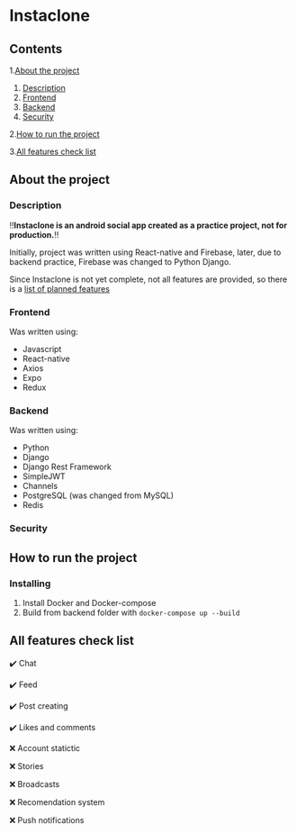 # Instaclone

## Contents
1.[About the project](#about-the-project)
  1. [Description](#description)
  2. [Frontend](#frontend)
  3. [Backend](#backend)
  4. [Security](#security)

2.[How to run the project](#how-to-run-the-project)

3.[All features check list](#all-features-check-list)

## About the project

### Description
‼️**Instaclone is an android social app created as a practice project, not for production.**‼️

Initially, project was written using React-native and Firebase, later, due to backend practice, Firebase was changed to Python Django.

Since Instaclone is not yet complete, not all features are provided, so there is a
[list of planned features](#all-features-check-list)

### Frontend
Was written using:
- Javascript
- React-native
- Axios
- Expo
- Redux

### Backend
Was written using:
- Python
- Django
- Django Rest Framework
- SimpleJWT
- Channels
- PostgreSQL (was changed from MySQL)
- Redis

### Security

## How to run the project

### Installing
1. Install Docker and Docker-compose
2. Build from backend folder with ```docker-compose up --build```

## All features check list
✔️ Chat

✔️ Feed

✔️ Post creating

✔️ Likes and comments

❌ Account statictic

❌ Stories

❌ Broadcasts

❌ Recomendation system

❌ Push notifications
